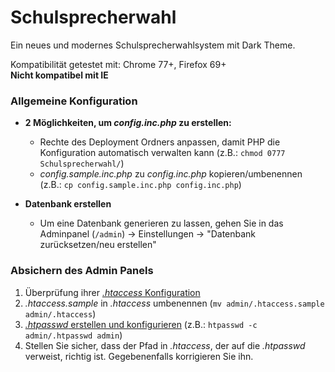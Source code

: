 # Schulsprecherwahl
Ein neues und modernes Schulsprecherwahlsystem mit Dark Theme.

Kompatibilität getestet mit: Chrome 77+, Firefox 69+  
**Nicht kompatibel mit IE** 

### Allgemeine Konfiguration
* **2 Möglichkeiten, um _config.inc.php_ zu erstellen:**
    * Rechte des Deployment Ordners anpassen, damit PHP die Konfiguration automatisch verwalten kann (z.B.: `chmod 0777 Schulsprecherwahl/`)
    * _config.sample.inc.php_ zu _config.inc.php_ kopieren/umbenennen (z.B.: `cp config.sample.inc.php config.inc.php`)

* **Datenbank erstellen**
    * Um eine Datenbank generieren zu lassen, gehen Sie in das Adminpanel (`/admin`) -> Einstellungen -> "Datenbank zurücksetzen/neu erstellen"

### Absichern des Admin Panels
1. Überprüfung ihrer [_.htaccess_ Konfiguration](http://httpd.apache.org/docs/current/mod/core.html#allowoverride)
2. _.htaccess.sample_ in _.htaccess_ umbenennen (`mv admin/.htaccess.sample admin/.htaccess`)
3. [_.htpasswd_  erstellen und konfigurieren](https://httpd.apache.org/docs/current/programs/htpasswd.html) (z.B.: `htpasswd -c admin/.htpasswd admin`)
4. Stellen Sie sicher, dass der Pfad in _.htaccess_, der auf die _.htpasswd_ verweist, richtig ist. Gegebenenfalls korrigieren Sie ihn.
